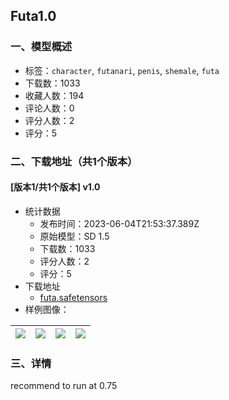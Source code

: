 ## Futa1.0
### 一、模型概述

- 标签：`character`, `futanari`, `penis`, `shemale`, `futa`
- 下载数：1033
- 收藏人数：194
- 评论人数：0
- 评分人数：2
- 评分：5

### 二、下载地址（共1个版本）

#### [版本1/共1个版本] v1.0

- 统计数据
  - 发布时间：2023-06-04T21:53:37.389Z
  - 原始模型：SD 1.5
  - 下载数：1033
  - 评分人数：2
  - 评分：5
- 下载地址
  - [futa.safetensors](https://civitai.com/api/download/models/89377)
- 样例图像：

| <img src="https://image.civitai.com/xG1nkqKTMzGDvpLrqFT7WA/31eaffd5-5467-41f2-97e8-aad7279149bf/width=450/1032882.jpeg" /> | <img src="https://image.civitai.com/xG1nkqKTMzGDvpLrqFT7WA/eee1c4dd-d961-4886-8733-a441928fde16/width=450/1032881.jpeg" /> | <img src="https://image.civitai.com/xG1nkqKTMzGDvpLrqFT7WA/337488fe-bd94-40da-97d2-ac99cc9f5a02/width=450/1032883.jpeg" /> | <img src="https://image.civitai.com/xG1nkqKTMzGDvpLrqFT7WA/ec3ffcdd-dfb0-434b-9495-f02af96a0460/width=450/1032880.jpeg" /> |
| ---- | ---- | ---- | ---- |


### 三、详情
<p>recommend to run at 0.75</p>
